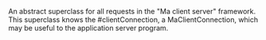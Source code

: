 An abstract superclass for all requests in the "Ma client server" framework.  This superclass knows the #clientConnection, a MaClientConnection, which may be useful to the application server program.